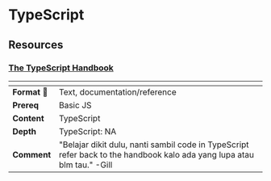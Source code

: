 # TypeScript

## Resources

### [The TypeScript Handbook](https://www.typescriptlang.org/docs/handbook/intro.html)

| <!-- -->                    | <!-- -->                                                                                                                |
| --------------------------- | ----------------------------------------------------------------------------------------------------------------------- |
| **Format** :page_facing_up: | Text, documentation/reference                                                                                           |
| **Prereq**                  | Basic JS                                                                                                                |
| **Content**                 | TypeScript                                                                                                              |
| **Depth**                   | TypeScript: NA                                                                                                          |
| **Comment**                 | "Belajar dikit dulu, nanti sambil code in TypeScript refer back to the handbook kalo ada yang lupa atau blm tau." -Gill |